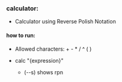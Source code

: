 ### calculator:
- Calculator using Reverse Polish Notation
#### how to run:
- Allowed characters: + - * / ^ ( )

- calc "{expression}"
    - (--s) shows rpn 